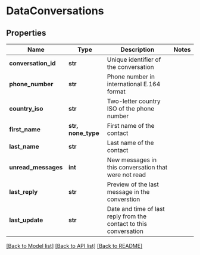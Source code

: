 # DataConversations


## Properties
Name | Type | Description | Notes
------------ | ------------- | ------------- | -------------
**conversation_id** | **str** | Unique identifier of the conversation | 
**phone_number** | **str** | Phone number in international E.164 format | 
**country_iso** | **str** | Two-letter country ISO of the phone number | 
**first_name** | **str, none_type** | First name of the contact | 
**last_name** | **str** | Last name of the contact | 
**unread_messages** | **int** | New messages in this conversation that were not read | 
**last_reply** | **str** | Preview of the last message in the converstion | 
**last_update** | **str** | Date and time of last reply from the contact to this conversation | 


[[Back to Model list]](../../README.md#models) [[Back to API list]](../../README.md#available-methods) [[Back to README]](../../README.md)


